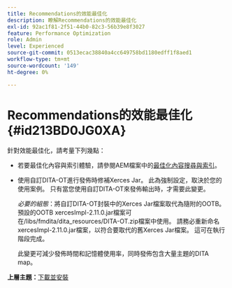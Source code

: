 ```yaml
---
title: Recommendations的效能最佳化
description: 瞭解Recommendations的效能最佳化
exl-id: 92ac1f81-2f51-44b0-82c3-56b39e8f3027
feature: Performance Optimization
role: Admin
level: Experienced
source-git-commit: 0513ecac38840a4cc649758bd1180edff1f8aed1
workflow-type: tm+mt
source-wordcount: '149'
ht-degree: 0%

---
```


# Recommendations的效能最佳化 {#id213BD0JG0XA}

針對效能最佳化，請考量下列幾點：

- 若要最佳化內容與索引體驗，請參閱AEM檔案中的[最佳化內容搜尋與索引](https://experienceleague.adobe.com/docs/experience-manager-cloud-service/operations/indexing.html?lang=zh-Hant)。

- 使用自訂DITA-OT進行發佈時修補Xerces Jar。 此為強制設定，取決於您的使用案例。 只有當您使用自訂DITA-OT來發佈輸出時，才需要此變更。

  *必要的組態*：將自訂DITA-OT封裝中的Xerces Jar檔案取代為隨附的OOTB。 預設的OOTB xercesImpl-2.11.0.jar檔案可在/libs/fmdita/dita\_resources/DITA-OT.zip檔案中使用。 請務必重新命名xercesImpl-2.11.0.jar檔案，以符合要取代的舊Xerces Jar檔案。 這可在執行階段完成。

  此變更可減少發佈時間和記憶體使用率，同時發佈包含大量主題的DITA map。


**上層主題：**&#x200B;[&#x200B;下載並安裝](download-install.md)
